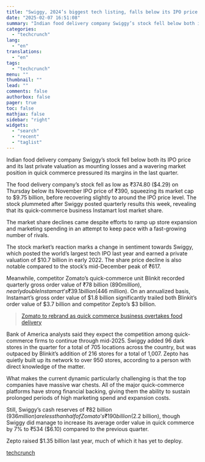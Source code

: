 ```yaml
---
title: "Swiggy, 2024’s biggest tech listing, falls below its IPO price and 2022 valuation"
date: "2025-02-07 16:51:08"
summary: "Indian food delivery company Swiggy’s stock fell below both its IPO price and its last private valuation as mounting losses and a wavering market position in quick commerce pressured its margins in the last quarter. The food delivery company’s stock fell as low as ₹374.80 ($4.29) on Thursday below its..."
categories:
  - "techcrunch"
lang:
  - "en"
translations:
  - "en"
tags:
  - "techcrunch"
menu: ""
thumbnail: ""
lead: ""
comments: false
authorbox: false
pager: true
toc: false
mathjax: false
sidebar: "right"
widgets:
  - "search"
  - "recent"
  - "taglist"
---
```


Indian food delivery company Swiggy’s stock fell below both its IPO price and its last private valuation as mounting losses and a wavering market position in quick commerce pressured its margins in the last quarter.

The food delivery company’s stock fell as low as ₹374.80 ($4.29) on Thursday below its November IPO price of ₹390, squeezing its market cap to $9.75 billion, before recovering slightly to around the IPO price level. The stock plummeted after Swiggy posted quarterly results this week, revealing that its quick-commerce business Instamart lost market share.

The market share declines came despite efforts to ramp up store expansion and marketing spending in an attempt to keep pace with a fast-growing number of rivals.

The stock market’s reaction marks a change in sentiment towards Swiggy, which posted the world’s largest tech IPO last year and earned a private valuation of $10.7 billion in early 2022. The share price decline is also notable compared to the stock’s mid-December peak of ₹617.

Meanwhile, competitor Zomato’s quick-commerce unit Blinkit recorded quarterly gross order value of ₹78 billion ($890 million), nearly double Instamart’s ₹39.1 billion ($446 million). On an annualized basis, Instamart’s gross order value of $1.8 billion significantly trailed both Blinkit’s order value of $3.7 billion and competitor Zepto’s $3 billion.

> [Zomato to rebrand as quick commerce business overtakes food delivery](https://techcrunch.com/2025/02/06/indias-zomato-to-rebrand-as-eternal/)


Bank of America analysts said they expect the competition among quick-commerce firms to continue through mid-2025. Swiggy added 96 dark stores in the quarter for a total of 705 locations across the country, but was outpaced by Blinkit’s addition of 216 stores for a total of 1,007. Zepto has quietly built up its network to over 950 stores, according to a person with direct knowledge of the matter.

What makes the current dynamic particularly challenging is that the top companies have massive war chests. All of the major quick-commerce platforms have strong financial backing, giving them the ability to sustain prolonged periods of high marketing spend and expansion costs.

Still, Swiggy’s cash reserves of ₹82 billion ($936 million) are less than half of Zomato’s ₹190 billion ($2.2 billion), though Swiggy did manage to increase its average order value in quick commerce by 7% to ₹534 ($6.10) compared to the previous quarter.

Zepto raised $1.35 billion last year, much of which it has yet to deploy.

[techcrunch](https://techcrunch.com/2025/02/07/swiggy-2024s-biggest-tech-listing-falls-below-its-ipo-price-and-2022-valuation/)
